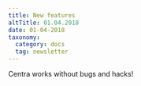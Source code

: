```yaml
---
title: New features
altTitle: 01.04.2018
date: 01-04-2018
taxonomy:
  category: docs
  tag: newsletter
---
```


Centra works without bugs and hacks!
